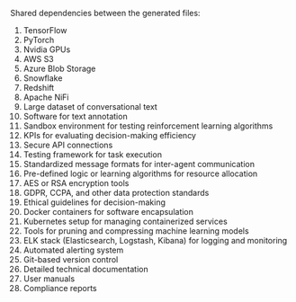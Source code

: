 Shared dependencies between the generated files:

1. TensorFlow
2. PyTorch
3. Nvidia GPUs
4. AWS S3
5. Azure Blob Storage
6. Snowflake
7. Redshift
8. Apache NiFi
9. Large dataset of conversational text
10. Software for text annotation
11. Sandbox environment for testing reinforcement learning algorithms
12. KPIs for evaluating decision-making efficiency
13. Secure API connections
14. Testing framework for task execution
15. Standardized message formats for inter-agent communication
16. Pre-defined logic or learning algorithms for resource allocation
17. AES or RSA encryption tools
18. GDPR, CCPA, and other data protection standards
19. Ethical guidelines for decision-making
20. Docker containers for software encapsulation
21. Kubernetes setup for managing containerized services
22. Tools for pruning and compressing machine learning models
23. ELK stack (Elasticsearch, Logstash, Kibana) for logging and monitoring
24. Automated alerting system
25. Git-based version control
26. Detailed technical documentation
27. User manuals
28. Compliance reports